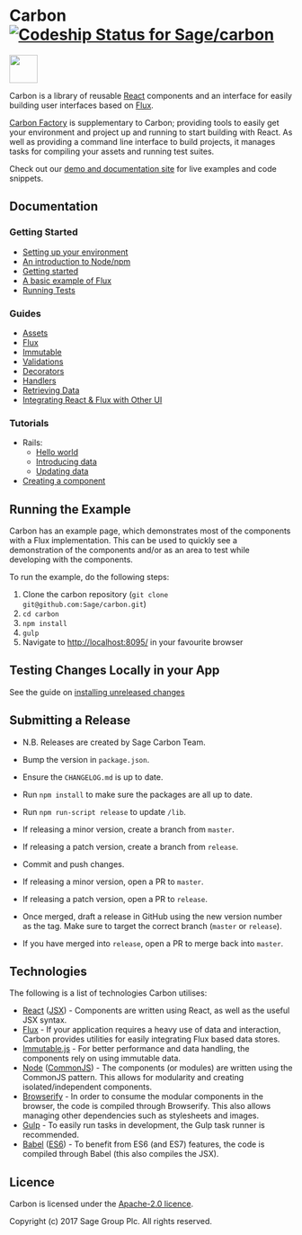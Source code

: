 # Carbon [ ![Codeship Status for Sage/carbon](https://codeship.com/projects/dd2c7bd0-6c4e-0133-1f77-72bb5571e5ad/status?branch=master)](https://codeship.com/projects/115478)

<img src="./../master/logo/carbon-logo.png" width="50">

Carbon is a library of reusable [React](https://facebook.github.io/react/) components and an interface for easily building user interfaces based on [Flux](https://facebook.github.io/flux/).

[Carbon Factory](https://github.com/sage/carbon-factory) is supplementary to Carbon; providing tools to easily get your environment and project up and running to start building with React. As well as providing a command line interface to build projects, it manages tasks for compiling your assets and running test suites.

Check out our [demo and documentation site](https://carbon.sage.com/) for live examples and code snippets.

## Documentation

### Getting Started

* [Setting up your environment](docs/guides/setting-up-your-environment.md)
* [An introduction to Node/npm](docs/guides/an-introduction-to-node-and-npm.md)
* [Getting started](docs/guides/getting-started.md)
* [A basic example of Flux](docs/guides/a-basic-example.md)
* [Running Tests](https://github.com/Sage/carbon-factory/blob/master/docs/running-tests.md)

### Guides

* [Assets](docs/guides/assets.md)
* [Flux](docs/guides/flux.md)
* [Immutable](docs/guides/immutable.md)
* [Validations](docs/guides/validations.md)
* [Decorators](docs/guides/decorators.md)
* [Handlers](docs/guides/handlers.md)
* [Retrieving Data](docs/guides/retrieving-data.md)
* [Integrating React & Flux with Other UI](docs/guides/integrating-with-other-ui.md)

### Tutorials

* Rails:
  * [Hello world](docs/tutorials/carbon-rails/hello-world.md)
  * [Introducing data](docs/tutorials/carbon-rails/introducing-data.md)
  * [Updating data](docs/tutorials/carbon-rails/updating-data.md)
* [Creating a component](docs/tutorials/creating-a-component.md)

## Running the Example

Carbon has an example page, which demonstrates most of the components with a Flux implementation. This can be used to quickly see a demonstration of the components and/or as an area to test while developing with the components.

To run the example, do the following steps:
  1. Clone the carbon repository (`git clone git@github.com:Sage/carbon.git`)
  2. `cd carbon`
  3. `npm install`
  4. `gulp`
  5. Navigate to [http://localhost:8095/](http://localhost:8095/) in your favourite browser

## Testing Changes Locally in your App

See the guide on [installing unreleased changes](https://github.com/Sage/carbon/blob/master/docs/guides/installing-unreleased-changes.md)

## Submitting a Release
* N.B. Releases are created by Sage Carbon Team.

* Bump the version in `package.json`.
* Ensure the `CHANGELOG.md` is up to date.
* Run `npm install` to make sure the packages are all up to date.
* Run `npm run-script release` to update `/lib`.
* If releasing a minor version, create a branch from `master`.
* If releasing a patch version, create a branch from `release`.
* Commit and push changes.
* If releasing a minor version, open a PR to `master`.
* If releasing a patch version, open a PR to `release`.
* Once merged, draft a release in GitHub using the new version number as the tag. Make sure to target the correct branch (`master` or `release`).
* If you have merged into `release`, open a PR to merge back into `master`.

## Technologies

The following is a list of technologies Carbon utilises:

* [React](http://facebook.github.io/react/) ([JSX](https://facebook.github.io/jsx/)) - Components are written using React, as well as the useful JSX syntax.
* [Flux](https://facebook.github.io/flux/) - If your application requires a heavy use of data and interaction, Carbon provides utilities for easily integrating Flux based data stores.
* [Immutable.js](https://facebook.github.io/immutable-js/) - For better performance and data handling, the components rely on using immutable data.
* [Node](https://nodejs.org/) ([CommonJS](https://nodejs.org/docs/latest/api/modules.html)) - The components (or modules) are written using the CommonJS pattern. This allows for modularity and creating isolated/independent components.
* [Browserify](http://browserify.org/) - In order to consume the modular components in the browser, the code is compiled through Browserify. This also allows managing other dependencies such as stylesheets and images.
* [Gulp](http://gulpjs.com/) - To easily run tasks in development, the Gulp task runner is recommended.
* [Babel](https://babeljs.io/) ([ES6](https://github.com/lukehoban/es6features)) - To benefit from ES6 (and ES7) features, the code is compiled through Babel (this also compiles the JSX).

## Licence

Carbon is licensed under the [Apache-2.0 licence](https://github.com/Sage/carbon/blob/master/LICENSE).

Copyright (c) 2017 Sage Group Plc. All rights reserved.
